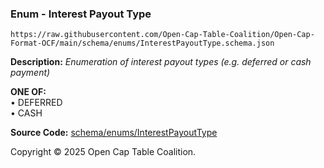 ### Enum - Interest Payout Type

`https://raw.githubusercontent.com/Open-Cap-Table-Coalition/Open-Cap-Format-OCF/main/schema/enums/InterestPayoutType.schema.json`

**Description:** _Enumeration of interest payout types (e.g. deferred or cash payment)_

**ONE OF:**</br>&bull; DEFERRED </br>&bull; CASH

**Source Code:** [schema/enums/InterestPayoutType](../../../../schema/enums/InterestPayoutType.schema.json)

Copyright © 2025 Open Cap Table Coalition.
